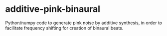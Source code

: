 additive-pink-binaural
======================

Python/numpy code to generate pink noise by additive synthesis, in order to facilitate frequency shifting for creation of binaural beats.
